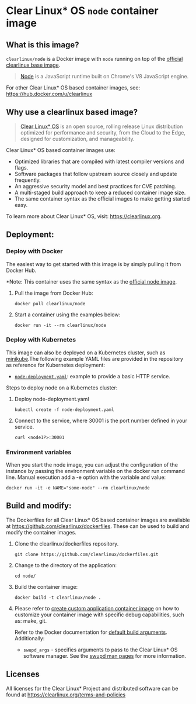 # Clear Linux* OS `node` container image

<!-- Required -->
## What is this image?

`clearlinux/node` is a Docker image with `node` running on top of the
[official clearlinux base image](https://hub.docker.com/_/clearlinux). 

<!-- application introduction -->
> [Node](https://nodejs.org/en/) is a JavaScript runtime built on Chrome's V8 JavaScript engine.

For other Clear Linux* OS
based container images, see: https://hub.docker.com/u/clearlinux

## Why use a clearlinux based image?

<!-- CL introduction -->
> [Clear Linux* OS](https://clearlinux.org/) is an open source, rolling release
> Linux distribution optimized for performance and security, from the Cloud to
> the Edge, designed for customization, and manageability.

Clear Linux* OS based container images use:
* Optimized libraries that are compiled with latest compiler versions and
  flags.
* Software packages that follow upstream source closely and update frequently.
* An aggressive security model and best practices for CVE patching.
* A multi-staged build approach to keep a reduced container image size.
* The same container syntax as the official images to make getting started
  easy. 

To learn more about Clear Linux* OS, visit: https://clearlinux.org.

<!-- Required -->
## Deployment:

### Deploy with Docker
The easiest way to get started with this image is by simply pulling it from
Docker Hub. 

*Note: This container uses the same syntax as the [official node image](https://hub.docker.com/_/node).


1. Pull the image from Docker Hub: 
    ```
    docker pull clearlinux/node
    ```

2. Start a container using the examples below:

    ```
    docker run -it --rm clearlinux/node
    ```
    

<!-- Optional -->
### Deploy with Kubernetes

This image can also be deployed on a Kubernetes cluster, such as [minikube](https://kubernetes.io/docs/setup/learning-environment/minikube/).The following example YAML files are provided in the repository as reference for Kubernetes deployment:

- [`node-deployment.yaml`](https://github.com/clearlinux/dockerfiles/blob/master/node/node-deployment.yaml): example to provide a basic HTTP service.



Steps to deploy node on a Kubernetes cluster:

1. Deploy node-deployment.yaml

   ```
   kubectl create -f node-deployment.yaml
   ```

2. Connect to the service, where 30001 is the port number defined in your service.

   ```
   curl <nodeIP>:30001
   ```

### Environment variables

When you start the node image, you can adjust the configuration of the instance by passing the environment variable on the docker run command line. Manual execution add a -e option with the variable and value:
   ```
   docker run -it -e NAME="some-node" --rm clearlinux/node
   ```

<!-- Required -->
## Build and modify:

The Dockerfiles for all Clear Linux* OS based container images are available at
https://github.com/clearlinux/dockerfiles. These can be used to build and
modify the container images.

1. Clone the clearlinux/dockerfiles repository.
    ```
    git clone https://github.com/clearlinux/dockerfiles.git
    ```

2. Change to the directory of the application:
    ```
    cd node/
    ```

3. Build the container image:
    ```
    docker build -t clearlinux/node .
    ```

4. Please refer to [create custom application container image](https://docs.01.org/clearlinux/latest/guides/maintenance/container-image-modify.html) on how to customize your container image with specific debug capabilities, such as: make, git.

   Refer to the Docker documentation for [default build arguments](https://docs.docker.com/engine/reference/builder/#arg).
   Additionally:
   
   - `swupd_args` - specifies arguments to pass to the Clear Linux* OS software
     manager. See the [swupd man pages](https://github.com/clearlinux/swupd-client/blob/master/docs/swupd.1.rst#options)
     for more information.

<!-- Required -->
## Licenses

All licenses for the Clear Linux* Project and distributed software can be found
at https://clearlinux.org/terms-and-policies
